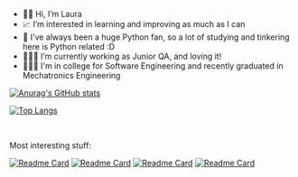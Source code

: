 - 👋🏽 Hi, I’m Laura
- 📈 I’m interested in learning and improving as much as I can
- 🐍 I've always been a huge Python fan, so a lot of studying and tinkering here is Python related :D
- 👩🏽‍💻 I’m currently working as Junior QA, and loving it!
- 👩🏽‍🎓 I'm in college for Software Engineering and recently graduated in Mechatronics Engineering

[![Anurag's GitHub stats](https://github-readme-stats.vercel.app/api?username=lauraFCa&theme=tokyonight&hide=stars,contribs)](https://github.com/lauraFCa/github-readme-stats)

[![Top Langs](https://github-readme-stats.vercel.app/api/top-langs/?username=lauraFCa&layout=compact&theme=tokyonight)](https://github.com/lauraFCa/github-readme-stats)

<br>

Most interesting stuff:

[![Readme Card](https://github-readme-stats.vercel.app/api/pin/?username=lauraFCa&repo=gerenciadorPizzaria&theme=tokyonight)](https://github.com/lauraFCa/github-readme-stats)
[![Readme Card](https://github-readme-stats.vercel.app/api/pin/?username=lauraFCa&repo=consumindoAPI&theme=tokyonight)](https://github.com/lauraFCa/github-readme-stats)
[![Readme Card](https://github-readme-stats.vercel.app/api/pin/?username=lauraFCa&repo=Algoritmos&theme=tokyonight)](https://github.com/lauraFCa/github-readme-stats)
[![Readme Card](https://github-readme-stats.vercel.app/api/pin/?username=lauraFCa&repo=react-learning&theme=tokyonight)](https://github.com/lauraFCa/github-readme-stats)

<!---
LauraFCastro/LauraFCastro is a ✨ special ✨ repository because its `README.md` (this file) appears on your GitHub profile.
You can click the Preview link to take a look at your changes.
--->
